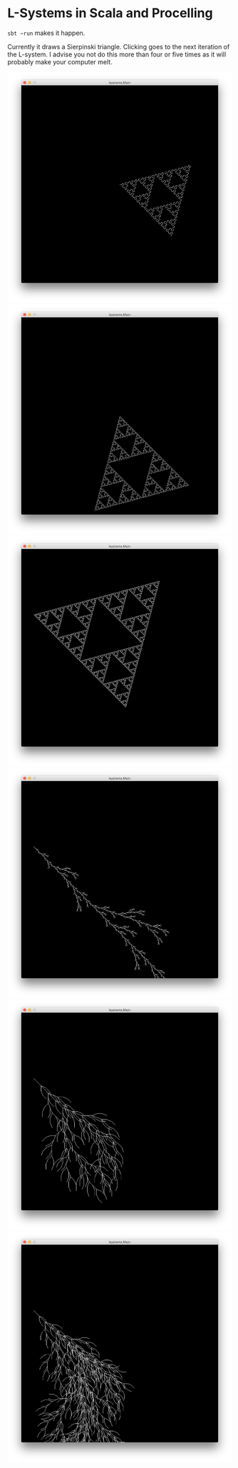 # L-Systems in Scala and Procelling

`sbt ~run` makes it happen. 

Currently it draws a Sierpinski triangle. Clicking goes to the next iteration of the L-system. I advise you not do this more than four or five times as it will probably make your computer melt.

![sierpinski](https://github.com/hawkw/l-systems/blob/master/doc/sierpinski-1.png)
![also sierpinski](https://github.com/hawkw/l-systems/blob/master/doc/sierpinski-2.png)
![still sierpinski](https://github.com/hawkw/l-systems/blob/master/doc/sierpinski-3.png)
![axial-tree-a](https://github.com/hawkw/l-systems/blob/master/doc/axial-a.png)
![axial-tree-b](https://github.com/hawkw/l-systems/blob/master/doc/axial-b.png)
![axial-tree-b](https://github.com/hawkw/l-systems/blob/master/doc/axial-b-2.png)